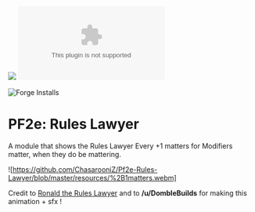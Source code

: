 ![](https://img.shields.io/badge/Foundry-v11-informational)
![Latest Release Download Count](https://img.shields.io/github/downloads/ChasarooniZ/pf2e-rules-lawyer/latest/module.zip)

<!--- Forge Bazaar Install % Badge -->
<!--- replace <your-module-name> with the `name` in your manifest -->
![Forge Installs](https://img.shields.io/badge/dynamic/json?label=Forge%20Installs&query=package.installs&suffix=%25&url=https%3A%2F%2Fforge-vtt.com%2Fapi%2Fbazaar%2Fpackage%2Fpf2e-rpg-numbers&colorB=4aa94a)


# PF2e: Rules Lawyer
A module that shows the Rules Lawyer Every +1 matters for Modifiers matter, when they do be mattering.

![https://github.com/ChasarooniZ/Pf2e-Rules-Lawyer/blob/master/resources/%2B1matters.webm]

Credit to [Ronald the Rules Lawyer](https://www.youtube.com/@TheRulesLawyerRPG) and to **/u/DombleBuilds** for making this animation + sfx !
